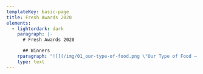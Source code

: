 ```yaml
---
templateKey: basic-page
title: Fresh Awards 2020
elements:
  - lightordark: dark
    paragraph: |-
      # Fresh Awards 2020

      ## Winners
    rparagraph: "![](/img/01_our-type-of-food.png \"Our Type of Food – The Click Design Consultants\")\n\n**Packaging | GOLD**\n\nOur Type of Food\\\nThe Click Design Consultants\n\nCreative Director: Bobby Burrage \\\nDesign: Bobby Burrage, Jordan Blyth \\\nPhotography: Fiona Burrage \\\nBrand Film: Fiona Burrage, Donovan Jones, David Stafford \\\nClient: Minnie Moll, John Adams, Janice Quilter, Judith Finney (Jarrold Retail) \\\nConsultants:\_Annette Peters, Harriet Aitken (The Food Practice) Geoffrey Woodward (Label Apeel)\n\n## \n\n![](/img/02_bletchley-park-gin.png \"The Bletchley Park Gin – Rose\")\n\n**Packaging | GOLD**\n\nThe Bletchley Park Gin\\\nRose\n\nCreative Director: Garry Blackburn, Simon Elliott\\\nDesigner: Yafet Bisrat\\\nPhotography: Jonathan Knowles\\\nProject Manager: Joanna Waclawski\\\nClient: Bletchley Park\n\n## \n\n![](/img/03_blessed-be-thy-drinks.png \"Blessed be Thy Drinks – Pencil Studio\")\n\n**Packaging | SILVER**\n\nBlessed be Thy Drinks\\\nPencil Studio\n\nCreative Director: Luke Manning \\\nIllustrator: Luke Manning \n\n## \n\n![](/img/04_senser-spirits.png \"Senser Spirits: Move Your Mind & Mood – Magpie Studio\")\n\n**Packaging | SILVER**\n\nSenser Spirits: Move Your Mind & Mood\\\nMagpie Studio\n\nCreative Directors: David Azurdia, Ben Christie. \\\nDesigners: Heidi Shepherd, John Randall \\\nClient Service: Alice Thompson \\\nIllustrators: Jessica Benhar, David Azurdia, Heidi Shepherd, John Randall\_\\\nCopywriting: Joe Coleman, David Azurdia, We All Need Words \\\nClient: Vanessa Jacoby, James Jacoby\_\\\nPrint: Berkshire Labels\n\n## \n\n![](/img/05_lost-at-sea.png \"Lost at Sea – Pencil Studio\")\n\n**Packaging | BRONZE**\n\nLost at Sea\\\nPencil Studio\n\nCreative Director: Luke Manning\\\nDesigner: Luke Manning\\\nIllustrator: Alan Levett\n\n## \n\n![](/img/06_sculpt_rebrand.png \"Sculpt – Common Curiosity\")\n\n**Branding | GOLD**\n\nSculpt Rebrand\\\nCommon Curiosity\n\nCreative Directors: Paul Felton, Alex Woolley\n\n## \n\n![](/img/07_brigade-court.png \"Brigade Court – Jack Renwick Studio\")\n\n**Branding | GOLD**\n\nBrigade Court – Urbanwise\\\nJack Renwick Studio\n\nDesigners: Jack Renwick, Ash Watkins, Tom Rogers, Jon Newman,\_Susie McGowan, Fergus Tillyard \\\nAccount Director: Stephanie Tyler \\\nWriting:\_Maf Bishop,\_Ash Watkins \\\nPhotography: Andrew Urwin\n\n## \n\n![](/img/08_holbeck-together.png \"Holbeck Together – Smithys Workshop\")\n\n**Branding | SILVER**\n\nHolbeck Together\\\nSmithys Workshop\n\nDesign: Smiths Workshop \\\nNaming and Brand Strategy: Nick Ramshaw \\\nPhotography: Mark Newton\n\n## \n\n![](/img/09_medivet.png \"Medivet – Turner Duckworth\")\n\n**Branding | SILVER**\n\nMedivet Visual Identity\\\nTurner Duckworth\n\nExecutive Creative Director: Christian Eager \\\nCreative Director: David Thompson \\\nDesigner: Adam Cartwright, Amy Cobain \\\nArtworker: James Chilvers, James Norris\\\nIllustrator: Adam Cartwright \\\nAccount Director: Nicola Eager \\\nAccount Manager: Jessica Clark, Chloe Pemberton \\\nPlanner: Charlie Rogers\n\n## \n\n![](/img/10_nomad.png \"Nomad – Baxter & Bailey\")\n\n**Branding | BRONZE**\n\nNomad\\\nBaxter & Bailey\n\n## \n\n![](/img/11_ashmolean.png \"Ashmolean – Blast Design\")\n\n**Branding | BRONZE**\n\nAshmolean\\\nBlast Design\n\nCreative Director: Paul Tunnicliffe, Colin Gifford \\\nLead Designer: David Marsh \\\nDesigner: Claire Parsons Brown \\\nDesigner: Emma Jeffery \\\nCopywriting: Maf Bishop and Blast \\\nProject manager: Michelle Johnson\n\n## \n\n![](/img/12_d-day.png \"D-Day Campaign – Rose\")\n\n**Brand Campaign | GOLD**\n\nD-Day\\\nRose\n\nCreative Director: Simon Elliott, Garry Blackburn \\\nDesigner: Abbie Edis\\\nProject Manager: Joanna Waclawski\\\nClient: Bletchley Park \n\n## \n\n![](/img/13_disruptive-thinking.png \"Disruptive Thinking Since 1826 – Jack Renwick Studio\")\n\n**Brand Campaign | SILVER**\n\nDisruptive Thinking Since 1826 – UCL\\\nJack Renwick Studio\n\nDesigners: Jack Renwick, Susie McGowan, Jon Newman, Ash Watkins, Tom Rogers,\_Isaac Williamson,\_Connor Edwards \\\nWriting:\_Maf Bishop,\_Ash Watkins, Susie McGowan\n\n## \n\n![](/img/14_spitfire_shepherd-neame.png \"Spitfire – Shepherd Neame\")\n\n**Brand Campaign | BRONZE**\n\nSpitfire – Shepherd Neame\\\nIdentica\n\nCreative Director: Richard Clayton \\\nProduction Director: Trevor Willis \\\nAnimator: Rowan Barnes\\\nDesigner: Duncan Anderson\n\n## \n\n![](/img/15_curious-customs.png \"Curious Customs (Royal Mail) – NB Studio\")\n\n**Writing for Design | GOLD**\n\nCurious Customs – Royal Mail\\\nNB Studio\n\nCreative Director: Alan Dye, Nick Finney \\\nSenior Designer: Kirsty Whittaker, Senior\\\nDesigner: Laura Bowman \\\nJunior Designer: Harriet Payler \\\nAccount Manager: Jennifer Turnbull \\\nIllustrator: Jonny Hannah \\\nPoet: Matt Harvey\\\nPhotography: Tony Hay\\\nCopywriter : Steve Roud\\\nRoyal Mail Design Manager: Dean Price \\\nRoyal Mail Editorial Manager: Bob Bridle\n\n## \n\n![](/img/16_mustard-particular-pencils.png \"Mustard Particular – Kimpton Creative\")\n\n**Writing for Design | SILVER**\n\nMustard Particular (Pencil Box)\\\nKimpton Creative\n\nCreative Director: David Kimpton \\\nDesigner: Trevor Thompson \\\nCopywriter: Scott Perry"
    type: text
---
```


